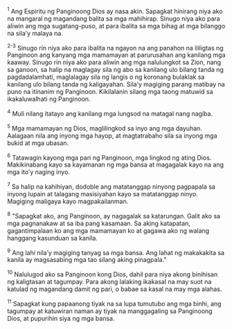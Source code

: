 <sup>1</sup>
Ang Espiritu ng Panginoong Dios ay nasa akin. Sapagkat hinirang niya ako na mangaral ng magandang balita sa mga mahihirap. Sinugo niya ako para aliwin ang mga sugatang-puso, at para ibalita sa mga bihag at mga bilanggo na silaʼy malaya na.

<sup>2-3</sup>
Sinugo rin niya ako para ibalita na ngayon na ang panahon na ililigtas ng Panginoon ang kanyang mga mamamayan at parurusahan ang kanilang mga kaaway. Sinugo rin niya ako para aliwin ang mga nalulungkot sa Zion, nang sa ganoon, sa halip na maglagay sila ng abo sa kanilang ulo bilang tanda ng pagdadalamhati, maglalagay sila ng langis o ng koronang bulaklak sa kanilang ulo bilang tanda ng kaligayahan. Silaʼy magiging parang matibay na puno na itinanim ng Panginoon. Kikilalanin silang mga taong matuwid sa ikakaluwalhati ng Panginoon. 

<sup>4</sup>
Muli nilang itatayo ang kanilang mga lungsod na matagal nang nagiba. 

<sup>5</sup>
Mga mamamayan ng Dios, maglilingkod sa inyo ang mga dayuhan. Aalagaan nila ang inyong mga hayop, at magtatrabaho sila sa inyong mga bukid at mga ubasan. 

<sup>6</sup>
Tatawagin kayong mga pari ng Panginoon, mga lingkod ng ating Dios. Makikinabang kayo sa kayamanan ng mga bansa at magagalak kayo na ang mga itoʼy naging inyo. 

<sup>7</sup>
Sa halip na kahihiyan, dodoble ang matatanggap ninyong pagpapala sa inyong lupain at talagang masisiyahan kayo sa matatanggap ninyo. Magiging maligaya kayo magpakailanman. 

<sup>8</sup>
"Sapagkat ako, ang Panginoon, ay nagagalak sa katarungan. Galit ako sa mga pagnanakaw at sa iba pang kasamaan. Sa aking katapatan, gagantimpalaan ko ang mga mamamayan ko at gagawa ako ng walang hanggang kasunduan sa kanila. 

<sup>9</sup>
Ang lahi nilaʼy magiging tanyag sa mga bansa. Ang lahat ng makakakita sa kanila ay magsasabing mga tao silang aking pinagpala." 

<sup>10</sup>
Nalulugod ako sa Panginoon kong Dios, dahil para niya akong binihisan ng kaligtasan at tagumpay. Para akong lalaking ikakasal na may suot na katulad ng magandang damit ng pari, o babae sa kasal na may mga alahas. 

<sup>11</sup>
Sapagkat kung papaanong tiyak na sa lupa tumutubo ang mga binhi, ang tagumpay at katuwiran naman ay tiyak na manggagaling sa Panginoong Dios, at pupurihin siya ng mga bansa.